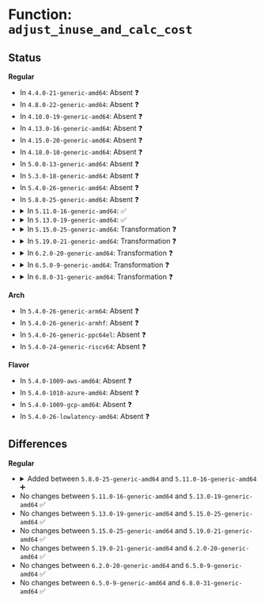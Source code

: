 # Function: <code>adjust_inuse_and_calc_cost</code>

## Status
<b>Regular</b>
<ul>
<li>
In <code>4.4.0-21-generic-amd64</code>: Absent ❓
</li>
<li>
In <code>4.8.0-22-generic-amd64</code>: Absent ❓
</li>
<li>
In <code>4.10.0-19-generic-amd64</code>: Absent ❓
</li>
<li>
In <code>4.13.0-16-generic-amd64</code>: Absent ❓
</li>
<li>
In <code>4.15.0-20-generic-amd64</code>: Absent ❓
</li>
<li>
In <code>4.18.0-10-generic-amd64</code>: Absent ❓
</li>
<li>
In <code>5.0.0-13-generic-amd64</code>: Absent ❓
</li>
<li>
In <code>5.3.0-18-generic-amd64</code>: Absent ❓
</li>
<li>
In <code>5.4.0-26-generic-amd64</code>: Absent ❓
</li>
<li>
In <code>5.8.0-25-generic-amd64</code>: Absent ❓
</li>
<li>
<details>
<summary>In <code>5.11.0-16-generic-amd64</code>: ✅</summary>

```c
u64 adjust_inuse_and_calc_cost(struct ioc_gq * iocg, u64 vtime, u64 abs_cost, struct ioc_now * now)
```

```json
{
  "name": "adjust_inuse_and_calc_cost",
  "collision_type": "Unique Static",
  "inline_type": "No",
  "funcs": [
    {
      "addr": 18446744071584678528,
      "name": "adjust_inuse_and_calc_cost",
      "external": false,
      "loc": "block/blk-iocost.c:2409",
      "file": "block/blk-iocost.c",
      "inline": "seen, unknown",
      "caller_inline": [],
      "caller_func": [
        "block/blk-iocost.c:ioc_rqos_merge",
        "block/blk-iocost.c:ioc_rqos_throttle"
      ]
    }
  ],
  "symbols": [
    {
      "addr": 18446744071584678528,
      "name": "adjust_inuse_and_calc_cost",
      "section": ".text",
      "bind": "STB_LOCAL",
      "size": 619
    }
  ]
}
```
</details>
</li>
<li>
<details>
<summary>In <code>5.13.0-19-generic-amd64</code>: ✅</summary>

```c
u64 adjust_inuse_and_calc_cost(struct ioc_gq * iocg, u64 vtime, u64 abs_cost, struct ioc_now * now)
```

```json
{
  "name": "adjust_inuse_and_calc_cost",
  "collision_type": "Unique Static",
  "inline_type": "No",
  "funcs": [
    {
      "addr": 18446744071584706608,
      "name": "adjust_inuse_and_calc_cost",
      "external": false,
      "loc": "block/blk-iocost.c:2416",
      "file": "block/blk-iocost.c",
      "inline": "seen, unknown",
      "caller_inline": [],
      "caller_func": [
        "block/blk-iocost.c:ioc_rqos_merge",
        "block/blk-iocost.c:ioc_rqos_throttle"
      ]
    }
  ],
  "symbols": [
    {
      "addr": 18446744071584706608,
      "name": "adjust_inuse_and_calc_cost",
      "section": ".text",
      "bind": "STB_LOCAL",
      "size": 619
    }
  ]
}
```
</details>
</li>
<li>
<details>
<summary>In <code>5.15.0-25-generic-amd64</code>: Transformation ❓</summary>

```c
u64 adjust_inuse_and_calc_cost(struct ioc_gq * iocg, u64 vtime, u64 abs_cost, struct ioc_now * now)
```

```json
{
  "name": "adjust_inuse_and_calc_cost",
  "collision_type": "Unique Static",
  "inline_type": "No",
  "funcs": [
    {
      "addr": 0,
      "name": "adjust_inuse_and_calc_cost",
      "external": false,
      "loc": "block/blk-iocost.c:2423",
      "file": "block/blk-iocost.c",
      "inline": "seen, unknown",
      "caller_inline": [],
      "caller_func": [
        "block/blk-iocost.c:ioc_rqos_merge",
        "block/blk-iocost.c:ioc_rqos_throttle"
      ]
    }
  ],
  "symbols": [
    {
      "addr": 18446744071585130048,
      "name": "adjust_inuse_and_calc_cost",
      "section": ".text",
      "bind": "STB_LOCAL",
      "size": 625
    },
    {
      "addr": 18446744071592320717,
      "name": "adjust_inuse_and_calc_cost.cold",
      "section": ".text",
      "bind": "STB_LOCAL",
      "size": 35
    }
  ]
}
```
</details>
</li>
<li>
<details>
<summary>In <code>5.19.0-21-generic-amd64</code>: Transformation ❓</summary>

```c
u64 adjust_inuse_and_calc_cost(struct ioc_gq * iocg, u64 vtime, u64 abs_cost, struct ioc_now * now)
```

```json
{
  "name": "adjust_inuse_and_calc_cost",
  "collision_type": "Unique Static",
  "inline_type": "No",
  "funcs": [
    {
      "addr": 0,
      "name": "adjust_inuse_and_calc_cost",
      "external": false,
      "loc": "block/blk-iocost.c:2426",
      "file": "block/blk-iocost.c",
      "inline": "seen, unknown",
      "caller_inline": [],
      "caller_func": [
        "block/blk-iocost.c:ioc_rqos_merge",
        "block/blk-iocost.c:ioc_rqos_throttle"
      ]
    }
  ],
  "symbols": [
    {
      "addr": 18446744071585865056,
      "name": "adjust_inuse_and_calc_cost",
      "section": ".text",
      "bind": "STB_LOCAL",
      "size": 704
    },
    {
      "addr": 18446744071594105318,
      "name": "adjust_inuse_and_calc_cost.cold",
      "section": ".text",
      "bind": "STB_LOCAL",
      "size": 35
    }
  ]
}
```
</details>
</li>
<li>
<details>
<summary>In <code>6.2.0-20-generic-amd64</code>: Transformation ❓</summary>

```c
u64 adjust_inuse_and_calc_cost(struct ioc_gq * iocg, u64 vtime, u64 abs_cost, struct ioc_now * now)
```

```json
{
  "name": "adjust_inuse_and_calc_cost",
  "collision_type": "Unique Static",
  "inline_type": "No",
  "funcs": [
    {
      "addr": 0,
      "name": "adjust_inuse_and_calc_cost",
      "external": false,
      "loc": "block/blk-iocost.c:2433",
      "file": "block/blk-iocost.c",
      "inline": "seen, unknown",
      "caller_inline": [],
      "caller_func": [
        "block/blk-iocost.c:ioc_rqos_merge",
        "block/blk-iocost.c:ioc_rqos_throttle"
      ]
    }
  ],
  "symbols": [
    {
      "addr": 18446744071586646448,
      "name": "adjust_inuse_and_calc_cost",
      "section": ".text",
      "bind": "STB_LOCAL",
      "size": 714
    },
    {
      "addr": 18446744071596109612,
      "name": "adjust_inuse_and_calc_cost.cold",
      "section": ".text",
      "bind": "STB_LOCAL",
      "size": 35
    }
  ]
}
```
</details>
</li>
<li>
<details>
<summary>In <code>6.5.0-9-generic-amd64</code>: Transformation ❓</summary>

```c
u64 adjust_inuse_and_calc_cost(struct ioc_gq * iocg, u64 vtime, u64 abs_cost, struct ioc_now * now)
```

```json
{
  "name": "adjust_inuse_and_calc_cost",
  "collision_type": "Unique Static",
  "inline_type": "No",
  "funcs": [
    {
      "addr": 0,
      "name": "adjust_inuse_and_calc_cost",
      "external": false,
      "loc": "block/blk-iocost.c:2449",
      "file": "block/blk-iocost.c",
      "inline": "seen, unknown",
      "caller_inline": [],
      "caller_func": [
        "block/blk-iocost.c:ioc_rqos_merge",
        "block/blk-iocost.c:ioc_rqos_throttle"
      ]
    }
  ],
  "symbols": [
    {
      "addr": 18446744071586907488,
      "name": "adjust_inuse_and_calc_cost",
      "section": ".text",
      "bind": "STB_LOCAL",
      "size": 714
    },
    {
      "addr": 18446744071596633520,
      "name": "adjust_inuse_and_calc_cost.cold",
      "section": ".text",
      "bind": "STB_LOCAL",
      "size": 35
    }
  ]
}
```
</details>
</li>
<li>
<details>
<summary>In <code>6.8.0-31-generic-amd64</code>: Transformation ❓</summary>

```c
u64 adjust_inuse_and_calc_cost(struct ioc_gq * iocg, u64 vtime, u64 abs_cost, struct ioc_now * now)
```

```json
{
  "name": "adjust_inuse_and_calc_cost",
  "collision_type": "Unique Static",
  "inline_type": "No",
  "funcs": [
    {
      "addr": 0,
      "name": "adjust_inuse_and_calc_cost",
      "external": false,
      "loc": "block/blk-iocost.c:2456",
      "file": "block/blk-iocost.c",
      "inline": "seen, unknown",
      "caller_inline": [],
      "caller_func": [
        "block/blk-iocost.c:ioc_rqos_merge",
        "block/blk-iocost.c:ioc_rqos_throttle"
      ]
    }
  ],
  "symbols": [
    {
      "addr": 18446744071587185520,
      "name": "adjust_inuse_and_calc_cost",
      "section": ".text",
      "bind": "STB_LOCAL",
      "size": 714
    },
    {
      "addr": 18446744071597539838,
      "name": "adjust_inuse_and_calc_cost.cold",
      "section": ".text",
      "bind": "STB_LOCAL",
      "size": 35
    }
  ]
}
```
</details>
</li>
</ul>
<b>Arch</b>
<ul>
<li>
In <code>5.4.0-26-generic-arm64</code>: Absent ❓
</li>
<li>
In <code>5.4.0-26-generic-armhf</code>: Absent ❓
</li>
<li>
In <code>5.4.0-26-generic-ppc64el</code>: Absent ❓
</li>
<li>
In <code>5.4.0-24-generic-riscv64</code>: Absent ❓
</li>
</ul>
<b>Flavor</b>
<ul>
<li>
In <code>5.4.0-1009-aws-amd64</code>: Absent ❓
</li>
<li>
In <code>5.4.0-1010-azure-amd64</code>: Absent ❓
</li>
<li>
In <code>5.4.0-1009-gcp-amd64</code>: Absent ❓
</li>
<li>
In <code>5.4.0-26-lowlatency-amd64</code>: Absent ❓
</li>
</ul>

## Differences
<b>Regular</b>
<ul>
<li>
<details>
<summary>Added between <code>5.8.0-25-generic-amd64</code> and <code>5.11.0-16-generic-amd64</code> ➕</summary>

```c
u64 adjust_inuse_and_calc_cost(struct ioc_gq * iocg, u64 vtime, u64 abs_cost, struct ioc_now * now)
```
</details>
</li>
<li>
No changes between <code>5.11.0-16-generic-amd64</code> and <code>5.13.0-19-generic-amd64</code> ✅
</li>
<li>
No changes between <code>5.13.0-19-generic-amd64</code> and <code>5.15.0-25-generic-amd64</code> ✅
</li>
<li>
No changes between <code>5.15.0-25-generic-amd64</code> and <code>5.19.0-21-generic-amd64</code> ✅
</li>
<li>
No changes between <code>5.19.0-21-generic-amd64</code> and <code>6.2.0-20-generic-amd64</code> ✅
</li>
<li>
No changes between <code>6.2.0-20-generic-amd64</code> and <code>6.5.0-9-generic-amd64</code> ✅
</li>
<li>
No changes between <code>6.5.0-9-generic-amd64</code> and <code>6.8.0-31-generic-amd64</code> ✅
</li>
</ul>
